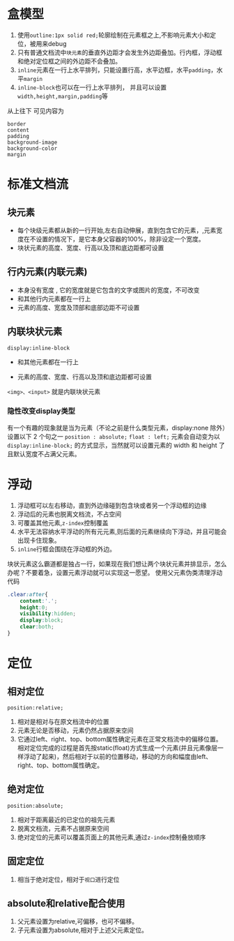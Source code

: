 # 盒模型
1. 使用`outline:1px solid red;`轮廓绘制在元素框之上,不影响元素大小和定位，被用来debug
1. 只有普通文档流中`块元素`的垂直外边距才会发生外边距叠加。行内框，浮动框和绝对定位框之间的外边距不会叠加。
1. `inline`元素在一行上水平排列，只能设置行高，水平边框，水平`padding`，水平`margin`
1. `inline-block`也可以在一行上水平排列， 并且可以设置`width,height,margin,padding`等

从上往下 可见内容为
```
border
content
padding
background-image
background-color
margin
```

# 标准文档流
## 块元素
* 每个块级元素都从新的一行开始,左右自动伸展，直到包含它的元素，,元素宽度在不设置的情况下，是它本身父容器的100%，除非设定一个宽度。
* 块状元素的高度、宽度、行高以及顶和底边距都可设置

## 行内元素(内联元素)
* 本身没有宽度 , 它的宽度就是它包含的文字或图片的宽度，不可改变
* 和其他行内元素都在一行上
* 元素的高度、宽度及顶部和底部边距不可设置

## 内联块状元素

`display:inline-block`

* 和其他元素都在一行上

* 元素的高度、宽度、行高以及顶和底边距都可设置

`<img>、<input>` 就是内联块状元素

### 隐性改变display类型
有一个有趣的现象就是当为元素（不论之前是什么类型元素，display:none 除外）设置以下 2 个句之一
`position : absolute;`
`float : left;`
元素会自动变为以 `display:inline-block;` 的方式显示，当然就可以设置元素的 width 和 height 了且默认宽度不占满父元素。


# 浮动
1. 浮动框可以左右移动，直到外边缘碰到包含块或者另一个浮动框的边缘
1. 浮动后的元素也脱离文档流，不占空间
1. 可覆盖其他元素,`z-index`控制覆盖
1. 水平无法容纳水平浮动的所有元元素,则后面的元素继续向下浮动，并且可能会出现卡住现象。
1. `inline`行框会围绕在浮动框的外边。

块状元素这么霸道都是独占一行，如果现在我们想让两个块状元素并排显示，怎么办呢？不要着急，设置元素浮动就可以实现这一愿望。
使用父元素伪类清理浮动代码
```css
.clear:after{
	content:'.';
	height:0;
	visibility:hidden;
	display:block;
	clear:both;
}
```


# 定位
## 相对定位
`position:relative;`
1. 相对是相对与在原文档流中的位置
1. 元素无论是否移动，元素仍然占据原来空间
2. 它通过left、right、top、bottom属性确定元素在正常文档流中的偏移位置。相对定位完成的过程是首先按static(float)方式生成一个元素(并且元素像层一样浮动了起来)，然后相对于以前的位置移动，移动的方向和幅度由left、right、top、bottom属性确定。

## 绝对定位
`position:absolute;`
1. 相对于距离最近的已定位的祖先元素
1. 脱离文档流，元素不占据原来空间
1. 绝对定位的元素可以覆盖页面上的其他元素,通过`z-index`控制叠放顺序

## 固定定位
1. 相当于绝对定位，相对于`视口`进行定位


## absolute和relative配合使用
1. 父元素设置为relative,可偏移，也可不偏移。
2. 子元素设置为absolute,相对于上述父元素定位。
